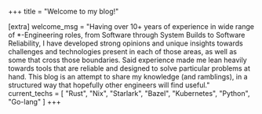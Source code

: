 +++
title = "Welcome to my blog!"

[extra]
welcome_msg = "Having over 10+ years of experience in wide range of *-Engineering roles, from Software through System Builds to Software Reliability, I have developed strong opinions and unique insights towards challenges and technologies present in each of those areas, as well as some that cross those boundaries. Said experience made me lean heavily towards tools that are reliable and designed to solve particular problems at hand. This blog is an attempt to share my knowledge (and ramblings), in a structured way that hopefully other engineers will find useful."
current_techs = [
    "Rust",
    "Nix",
    "Starlark",
    "Bazel",
    "Kubernetes",
    "Python",
    "Go-lang"
]
+++
